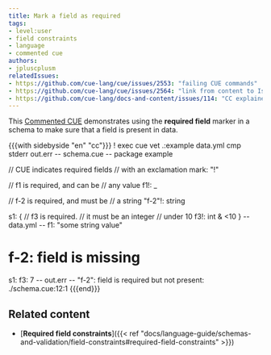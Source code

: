 ```yaml
---
title: Mark a field as required
tags:
- level:user
- field constraints
- language
- commented cue
authors:
- jpluscplusm
relatedIssues:
- https://github.com/cue-lang/cue/issues/2553: "failing CUE commands"
- https://github.com/cue-lang/cue/issues/2564: "link from content to Issue"
- https://github.com/cue-lang/docs-and-content/issues/114: "CC explainer"
---
```


This [Commented CUE](/docs/howto/about-these-guides/#commented-cue-guides)
demonstrates using the **required field** marker in a schema to make sure that a
field is present in data.

{{{with sidebyside "en" "cc"}}}
! exec cue vet .:example data.yml
cmp stderr out.err
-- schema.cue --
package example

// CUE indicates required fields
// with an exclamation mark: "!"

// f1 is required, and can be
// any value
f1!: _

// f-2 is required, and must be
// a string
"f-2"!: string

s1: {
	// f3 is required.
	// it must be an integer
	// under 10
	f3!: int & <10
}
-- data.yml --
f1: "some string value"
# f-2: field is missing
s1:
  f3: 7
-- out.err --
"f-2": field is required but not present:
    ./schema.cue:12:1
{{{end}}}

## Related content

- [**Required field constraints**]({{< ref "docs/language-guide/schemas-and-validation/field-constraints#required-field-constraints" >}})

